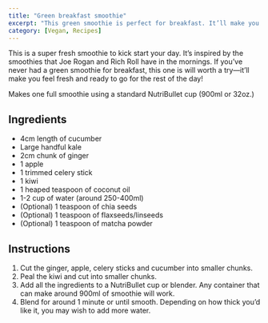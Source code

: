 ```yaml
---
title: "Green breakfast smoothie"
excerpt: "This green smoothie is perfect for breakfast. It’ll make you feel fresh and alert, ready to start your day."
category: [Vegan, Recipes]
---
```


This is a super fresh smoothie to kick start your day. It’s inspired by the smoothies that Joe Rogan and Rich Roll have in the mornings. If you’ve never had a green smoothie for breakfast, this one is will worth a try—it’ll make you feel fresh and ready to go for the rest of the day!

Makes one full smoothie using a standard NutriBullet cup (900ml or 32oz.)

## Ingredients

- 4cm length of cucumber
- Large handful kale
- 2cm chunk of ginger
- 1 apple
- 1 trimmed celery stick
- 1 kiwi
- 1 heaped teaspoon of coconut oil
- 1-2 cup of water (around 250-400ml)
- (Optional) 1 teaspoon of chia seeds
- (Optional) 1 teaspoon of flaxseeds/linseeds
- (Optional) 1 teaspoon of matcha powder

## Instructions

1. Cut the ginger, apple, celery sticks and cucumber into smaller chunks.
2. Peal the kiwi and cut into smaller chunks.
3. Add all the ingredients to a NutriBullet cup or blender. Any container that can make around 900ml of smoothie will work.
4. Blend for around 1 minute or until smooth. Depending on how thick you’d like it, you may wish to add more water.
